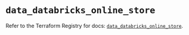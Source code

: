 # `data_databricks_online_store`

Refer to the Terraform Registry for docs: [`data_databricks_online_store`](https://registry.terraform.io/providers/databricks/databricks/1.84.0/docs/data-sources/online_store).
